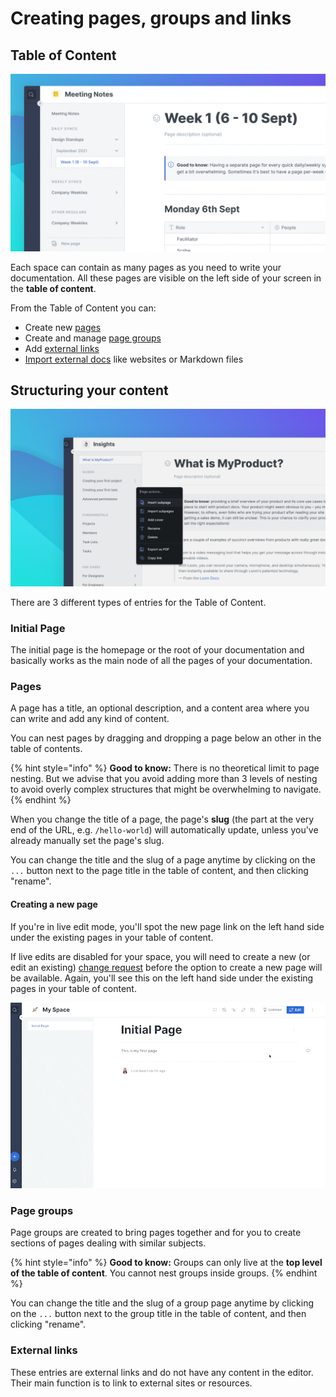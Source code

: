 # Creating pages, groups and links

## Table of Content

![](../../.gitbook/assets/ToC.png)

Each space can contain as many pages as you need to write your documentation. All these pages are visible on the left side of your screen in the **table of content**.

From the Table of Content you can:

* Create new [pages](content-structure.md#pages)
* Create and manage [page groups](content-structure.md#groups)
* Add [external links](content-structure.md#external-links)
* [Import external docs](../import.md) like websites or Markdown files

## Structuring your content

![](<../../.gitbook/assets/Page Menu.png>)

There are 3 different types of entries for the Table of Content.

### Initial Page <a href="#initial-page" id="initial-page"></a>

The initial page is the homepage or the root of your documentation and basically works as the main node of all the pages of your documentation.

### Pages

A page has a title, an optional description, and a content area where you can write and add any kind of content.‌

You can nest pages by dragging and dropping a page below an other in the table of contents.

{% hint style="info" %}
**Good to know:** There is no theoretical limit to page nesting. But we advise that you avoid adding more than 3 levels of nesting to avoid overly complex structures that might be overwhelming to navigate.
{% endhint %}

When you change the title of a page, the page's **slug** (the part at the very end of the URL, e.g. `/hello-world`) will automatically update, unless you've already manually set the page's slug.

You can change the title and the slug of a page anytime by clicking on the `...` button next to the page title in the table of content, and then clicking "rename".

#### Creating a new page

If you're in live edit mode, you'll spot the new page link on the left hand side under the existing pages in your table of content.

If live edits are disabled for your space, you will need to create a new (or edit an existing) [change request](../collaboration/change-requests.md) before the option to create a new page will be available. Again, you'll see this on the left hand side under the existing pages in your table of content.

![](../../.gitbook/assets/create-new-page.gif)

### Page groups <a href="#groups" id="groups"></a>

Page groups are created to bring pages together and for you to create sections of pages dealing with similar subjects.

{% hint style="info" %}
**Good to know:** Groups can only live at the **top level of the table of content**. You cannot nest groups inside groups.
{% endhint %}

You can change the title and the slug of a group page anytime by clicking on the `...` button next to the group title in the table of content, and then clicking "rename".

### External links <a href="#external-links" id="external-links"></a>

These entries are external links and do not have any content in the editor. Their main function is to link to external sites or resources.
